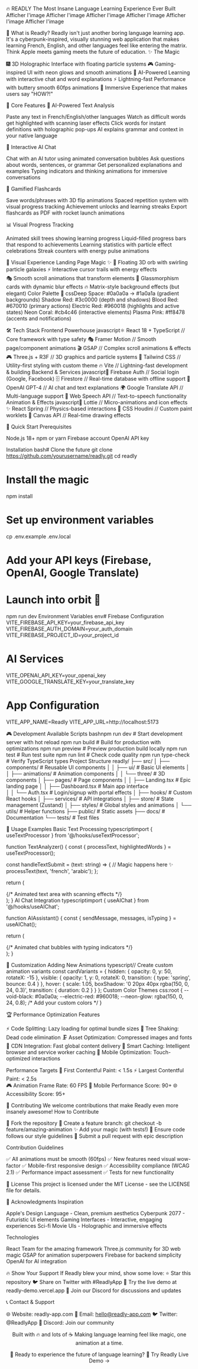 🔥 READLY
The Most Insane Language Learning Experience Ever Built
Afficher l'image
Afficher l'image
Afficher l'image
Afficher l'image
Afficher l'image
Afficher l'image

🚀 What is Readly?
Readly isn't just another boring language learning app. It's a cyberpunk-inspired, visually stunning web application that makes learning French, English, and other languages feel like entering the matrix.
Think Apple meets gaming meets the future of education.
✨ The Magic

🎆 3D Holographic Interface with floating particle systems
🎮 Gaming-inspired UI with neon glows and smooth animations
🤖 AI-Powered Learning with interactive chat and word explanations
⚡ Lightning-fast Performance with buttery smooth 60fps animations
🌌 Immersive Experience that makes users say "HOW?!"


🎯 Core Features
🔮 AI-Powered Text Analysis

Paste any text in French/English/other languages
Watch as difficult words get highlighted with scanning laser effects
Click words for instant definitions with holographic pop-ups
AI explains grammar and context in your native language

💬 Interactive AI Chat

Chat with an AI tutor using animated conversation bubbles
Ask questions about words, sentences, or grammar
Get personalized explanations and examples
Typing indicators and thinking animations for immersive conversations

🎴 Gamified Flashcards

Save words/phrases with 3D flip animations
Spaced repetition system with visual progress tracking
Achievement unlocks and learning streaks
Export flashcards as PDF with rocket launch animations

📊 Visual Progress Tracking

Animated skill trees showing learning progress
Liquid-filled progress bars that respond to achievements
Learning statistics with particle effect celebrations
Streak counters with energy pulse animations


🎨 Visual Experience
Landing Page Magic ✨
🌟 Floating 3D orb with swirling particle galaxies
⚡ Interactive cursor trails with energy effects  
🎭 Smooth scroll animations that transform elements
💫 Glassmorphism cards with dynamic blur effects
🔥 Matrix-style background effects (but elegant)
Color Palette 🎨
cssDeep Space:     #0a0a0a → #1a0a1a (gradient backgrounds)
Shadow Red:     #3c0000 (depth and shadows)
Blood Red:      #670010 (primary actions)
Electric Red:   #960018 (highlights and active states)
Neon Coral:     #cb4c46 (interactive elements)
Plasma Pink:    #ff8478 (accents and notifications)

🛠️ Tech Stack
Frontend Powerhouse
javascript⚛️  React 18 + TypeScript    // Core framework with type safety
🎭  Framer Motion           // Smooth page/component animations
🎬  GSAP                    // Complex scroll animations & effects
🎮  Three.js + R3F          // 3D graphics and particle systems
🎨  Tailwind CSS            // Utility-first styling with custom theme
🔥  Vite                    // Lightning-fast development & building
Backend & Services
javascript🔐  Firebase Auth           // Social login (Google, Facebook)
🗄️  Firestore              // Real-time database with offline support
🤖  OpenAI GPT-4            // AI chat and text explanations
🌍  Google Translate API    // Multi-language support
🎵  Web Speech API          // Text-to-speech functionality
Animation & Effects
javascript🌟  Lottie                  // Micro-animations and icon effects
✨  React Spring            // Physics-based interactions
🎨  CSS Houdini             // Custom paint worklets
🎪  Canvas API              // Real-time drawing effects

🚀 Quick Start
Prerequisites

Node.js 18+
npm or yarn
Firebase account
OpenAI API key

Installation
bash# Clone the future
git clone https://github.com/yourusername/readly.git
cd readly

# Install the magic
npm install

# Set up environment variables
cp .env.example .env.local
# Add your API keys (Firebase, OpenAI, Google Translate)

# Launch into orbit 🚀
npm run dev
Environment Variables
env# Firebase Configuration
VITE_FIREBASE_API_KEY=your_firebase_api_key
VITE_FIREBASE_AUTH_DOMAIN=your_auth_domain
VITE_FIREBASE_PROJECT_ID=your_project_id

# AI Services
VITE_OPENAI_API_KEY=your_openai_key
VITE_GOOGLE_TRANSLATE_KEY=your_translate_key

# App Configuration
VITE_APP_NAME=Readly
VITE_APP_URL=http://localhost:5173

🎮 Development
Available Scripts
bashnpm run dev          # Start development server with hot reload
npm run build        # Build for production with optimizations
npm run preview      # Preview production build locally
npm run test         # Run test suite
npm run lint         # Check code quality
npm run type-check   # Verify TypeScript types
Project Structure
readly/
├── src/
│   ├── components/          # Reusable UI components
│   │   ├── ui/             # Basic UI elements
│   │   ├── animations/     # Animation components
│   │   └── three/          # 3D components
│   ├── pages/              # Page components
│   │   ├── Landing.tsx     # Epic landing page
│   │   ├── Dashboard.tsx   # Main app interface  
│   │   └── Auth.tsx        # Login/signup with portal effects
│   ├── hooks/              # Custom React hooks
│   ├── services/           # API integrations
│   ├── store/              # State management (Zustand)
│   ├── styles/             # Global styles and animations
│   └── utils/              # Helper functions
├── public/                 # Static assets
├── docs/                   # Documentation
└── tests/                  # Test files

🎯 Usage Examples
Basic Text Processing
typescriptimport { useTextProcessor } from '@/hooks/useTextProcessor';

function TextAnalyzer() {
  const { processText, highlightedWords } = useTextProcessor();
  
  const handleTextSubmit = (text: string) => {
    // Magic happens here ✨
    processText(text, 'french', 'arabic');
  };
  
  return (
    <div className="text-processor-magic">
      {/* Animated text area with scanning effects */}
    </div>
  );
}
AI Chat Integration
typescriptimport { useAIChat } from '@/hooks/useAIChat';

function AIAssistant() {
  const { sendMessage, messages, isTyping } = useAIChat();
  
  return (
    <div className="ai-chat-container">
      {/* Animated chat bubbles with typing indicators */}
    </div>
  );
}

🎨 Customization
Adding New Animations
typescript// Create custom animation variants
const cardVariants = {
  hidden: { opacity: 0, y: 50, rotateX: -15 },
  visible: { 
    opacity: 1, 
    y: 0, 
    rotateX: 0,
    transition: { type: 'spring', bounce: 0.4 }
  },
  hover: {
    scale: 1.05,
    boxShadow: '0 20px 40px rgba(150, 0, 24, 0.3)',
    transition: { duration: 0.2 }
  }
};
Custom Color Themes
css:root {
  --void-black: #0a0a0a;
  --electric-red: #960018;
  --neon-glow: rgba(150, 0, 24, 0.8);
  /* Add your custom colors */
}

🏆 Performance
Optimization Features

⚡ Code Splitting: Lazy loading for optimal bundle sizes
🎯 Tree Shaking: Dead code elimination
🗜️ Asset Optimization: Compressed images and fonts
🚀 CDN Integration: Fast global content delivery
💾 Smart Caching: Intelligent browser and service worker caching
📱 Mobile Optimization: Touch-optimized interactions

Performance Targets
🎯 First Contentful Paint: < 1.5s
⚡ Largest Contentful Paint: < 2.5s  
🎮 Animation Frame Rate: 60 FPS
📱 Mobile Performance Score: 90+
🌐 Accessibility Score: 95+

🤝 Contributing
We welcome contributions that make Readly even more insanely awesome!
How to Contribute

🍴 Fork the repository
🌟 Create a feature branch: git checkout -b feature/amazing-animation
✨ Add your magic (with tests!)
🎨 Ensure code follows our style guidelines
🚀 Submit a pull request with epic description

Contribution Guidelines

✅ All animations must be smooth (60fps)
✅ New features need visual wow-factor
✅ Mobile-first responsive design
✅ Accessibility compliance (WCAG 2.1)
✅ Performance impact assessment
✅ Tests for new functionality


📄 License
This project is licensed under the MIT License - see the LICENSE file for details.

🌟 Acknowledgments
Inspiration

Apple's Design Language - Clean, premium aesthetics
Cyberpunk 2077 - Futuristic UI elements
Gaming Interfaces - Interactive, engaging experiences
Sci-fi Movie UIs - Holographic and immersive effects

Technologies

React Team for the amazing framework
Three.js community for 3D web magic
GSAP for animation superpowers
Firebase for backend simplicity
OpenAI for AI integration


🔥 Show Your Support
If Readly blew your mind, show some love:
⭐ Star this repository
🐦 Share on Twitter with #ReadlyApp
📱 Try the live demo at readly-demo.vercel.app
💬 Join our Discord for discussions and updates

📞 Contact & Support

🌐 Website: readly-app.com
📧 Email: hello@readly-app.com
🐦 Twitter: @ReadlyApp
💬 Discord: Join our community


<div align="center">
Built with 🔥 and lots of ☕
Making language learning feel like magic, one animation at a time.

🚀 Ready to experience the future of language learning?
🎯 Try Readly Live Demo →
</div>
